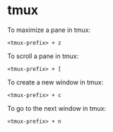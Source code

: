 # tmux

To maximize a pane in tmux:

    <tmux-prefix> + z

To scroll a pane in tmux:

    <tmux-prefix> + [

To create a new window in tmux:

    <tmux-prefix> + c

To go to the next window in tmux:

    <tmux-prefix> + n
